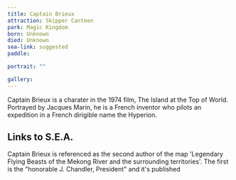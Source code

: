 ```yaml
---
title: Captain Brieux
attraction: Skipper Canteen
park: Magic Kingdom
born: Unknown
died: Unknown
sea-link: suggested
paddle:

portrait: ""

gallery:
---
```


Captain Brieux is a charater in the 1974 film, The Island at the Top of World. Portrayed by Jacques Marin, he is a French inventor who pilots an expedition in a French dirigible name the Hyperion.

## Links to S.E.A.

Captain Brieux is referenced as the second author of the map 'Legendary Flying Beasts of the Mekong River and the surrounding territories'. The first is the "honorable J. Chandler, President" and it's published 